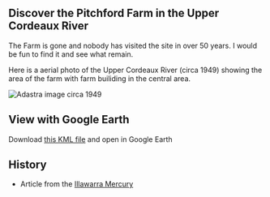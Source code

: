 ## Discover the Pitchford Farm in the Upper Cordeaux River

The Farm is gone and nobody has visited the site in over 50 years. I would be fun to find it and see what remain.

Here is a aerial photo of the Upper Cordeaux River (circa 1949) showing the area of the farm with farm builiding in the central area.

![Adastra image circa 1949](upper_cordeaux_ad_astra_circa_1950.png "Adastra image of the Upper Cordeaux River, NSW circa 1949")


## View with Google Earth
Download [this KML file](./Pitchford_Farm_1950.kml) and open in Google Earth

## History

* Article from the [Illawarra Mercury](https://www.illawarramercury.com.au/story/2530855/the-cordeaux-all-down-to-water/)
